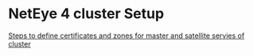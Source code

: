 # NetEye 4 cluster Setup


[Steps to define certificates and zones for master and satellite servies of cluster](./031_master_satellite.md)

